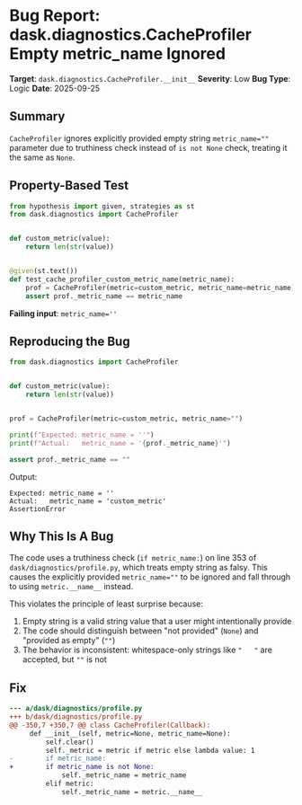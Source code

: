 # Bug Report: dask.diagnostics.CacheProfiler Empty metric_name Ignored

**Target**: `dask.diagnostics.CacheProfiler.__init__`
**Severity**: Low
**Bug Type**: Logic
**Date**: 2025-09-25

## Summary

`CacheProfiler` ignores explicitly provided empty string `metric_name=""` parameter due to truthiness check instead of `is not None` check, treating it the same as `None`.

## Property-Based Test

```python
from hypothesis import given, strategies as st
from dask.diagnostics import CacheProfiler


def custom_metric(value):
    return len(str(value))


@given(st.text())
def test_cache_profiler_custom_metric_name(metric_name):
    prof = CacheProfiler(metric=custom_metric, metric_name=metric_name)
    assert prof._metric_name == metric_name
```

**Failing input**: `metric_name=''`

## Reproducing the Bug

```python
from dask.diagnostics import CacheProfiler


def custom_metric(value):
    return len(str(value))


prof = CacheProfiler(metric=custom_metric, metric_name="")

print(f"Expected: metric_name = ''")
print(f"Actual:   metric_name = '{prof._metric_name}'")

assert prof._metric_name == ""
```

Output:
```
Expected: metric_name = ''
Actual:   metric_name = 'custom_metric'
AssertionError
```

## Why This Is A Bug

The code uses a truthiness check (`if metric_name:`) on line 353 of `dask/diagnostics/profile.py`, which treats empty string as falsy. This causes the explicitly provided `metric_name=""` to be ignored and fall through to using `metric.__name__` instead.

This violates the principle of least surprise because:
1. Empty string is a valid string value that a user might intentionally provide
2. The code should distinguish between "not provided" (`None`) and "provided as empty" (`""`)
3. The behavior is inconsistent: whitespace-only strings like `"   "` are accepted, but `""` is not

## Fix

```diff
--- a/dask/diagnostics/profile.py
+++ b/dask/diagnostics/profile.py
@@ -350,7 +350,7 @@ class CacheProfiler(Callback):
     def __init__(self, metric=None, metric_name=None):
         self.clear()
         self._metric = metric if metric else lambda value: 1
-        if metric_name:
+        if metric_name is not None:
             self._metric_name = metric_name
         elif metric:
             self._metric_name = metric.__name__
```